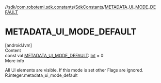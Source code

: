 //[sdk](../../../index.md)/[com.robotemi.sdk.constants](../index.md)/[SdkConstants](index.md)/[METADATA_UI_MODE_DEFAULT](-m-e-t-a-d-a-t-a_-u-i_-m-o-d-e_-d-e-f-a-u-l-t.md)



# METADATA_UI_MODE_DEFAULT  
[androidJvm]  
Content  
const val [METADATA_UI_MODE_DEFAULT](-m-e-t-a-d-a-t-a_-u-i_-m-o-d-e_-d-e-f-a-u-l-t.md): [Int](https://kotlinlang.org/api/latest/jvm/stdlib/kotlin/-int/index.html) = 0  
More info  


All UI elements are visible. If this mode is set other Flags are ignored. R.integer.metadata_ui_mode_default

  



